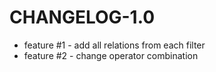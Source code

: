 # CHANGELOG-1.0

 - feature #1 - add all relations from each filter
 - feature #2 - change operator combination
